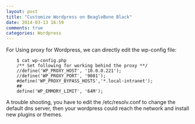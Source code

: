 ```yaml
---
layout: post
title: "Customize Wordpress on BeagleBone Black"
date: 2014-03-13 16:59
comments: true
categories: Wordpress
---
```

For Using proxy for Wordpress, we can directly edit the wp-config file:<br />

```
	$ cat wp-config.php
	/** Set following for working behind the proxy **/
	//define('WP_PROXY_HOST', '10.0.0.221');
	//define('WP_PROXY_PORT', '9001');
	#define('WP_PROXY_BYPASS_HOSTS','*.local-intranet');
	##
	define('WP_EMMORY_LIMIT', '64M');

```

A trouble shooting, you have to edit the /etc/resolv.conf to change the default dns server, then your wordpress could reach the network and install new plugins or themes. <br />


